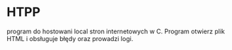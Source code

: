 # HTPP
program do hostowani local stron internetowych w C. Program otwierz plik HTML i obsługuje błędy oraz prowadzi logi.
